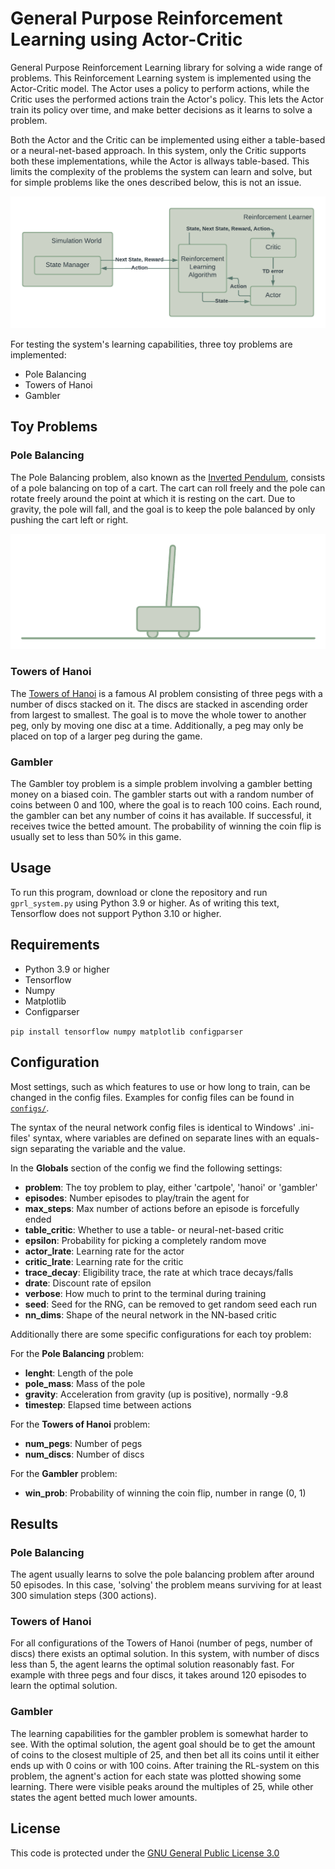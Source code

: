 # General Purpose Reinforcement Learning using Actor-Critic

General Purpose Reinforcement Learning library for solving a wide range of problems. This Reinforcement Learning system is implemented using the Actor-Critic model. The Actor uses a policy to perform actions, while the Critic uses the performed actions train the Actor's policy. This lets the Actor train its policy over time, and make better decisions as it learns to solve a problem.

Both the Actor and the Critic can be implemented using either a table-based or a neural-net-based approach. In this system, only the Critic supports both these implementations, while the Actor is allways table-based. This limits the complexity of the problems the system can learn and solve, but for simple problems like the ones described below, this is not an issue.

![Diagram describing the Actor-Critic RL system](diagrams/ac_diagram.png)

For testing the system's learning capabilities, three toy problems are implemented:

- Pole Balancing
- Towers of Hanoi
- Gambler

## Toy Problems

### Pole Balancing

The Pole Balancing problem, also known as the [Inverted Pendulum](https://en.wikipedia.org/wiki/Inverted_pendulum), consists of a pole balancing on top of a cart. The cart can roll freely and the pole can rotate freely around the point at which it is resting on the cart. Due to gravity, the pole will fall, and the goal is to keep the pole balanced by only pushing the cart left or right.

![Diagram describing the Actor-Critic RL system](diagrams/cartpole.png)

### Towers of Hanoi

The [Towers of Hanoi](https://en.wikipedia.org/wiki/Tower_of_Hanoi) is a famous AI problem consisting of three pegs with a number of discs stacked on it. The discs are stacked in ascending order from largest to smallest. The goal is to move the whole tower to another peg, only by moving one disc at a time. Additionally, a peg may only be placed on top of a larger peg during the game.

### Gambler

The Gambler toy problem is a simple problem involving a gambler betting money on a biased coin. The gambler starts out with a random number of coins between 0 and 100, where the goal is to reach 100 coins. Each round, the gambler can bet any number of coins it has available. If successful, it receives twice the betted amount. The probability of winning the coin flip is usually set to less than 50% in this game.

## Usage

To run this program, download or clone the repository and run `gprl_system.py` using Python 3.9 or higher. As of writing this text, Tensorflow does not support Python 3.10 or higher.

## Requirements

- Python 3.9 or higher
- Tensorflow
- Numpy
- Matplotlib
- Configparser

`pip install tensorflow numpy matplotlib configparser`

## Configuration

Most settings, such as which features to use or how long to train, can be changed in the config files. Examples for config files can be found in [`configs/`](configs/).

The syntax of the neural network config files is identical to Windows' .ini-files' syntax, where variables are defined on separate lines with an equals-sign separating the variable and the value.

In the __Globals__ section of the config we find the following settings:

- __problem__: The toy problem to play, either 'cartpole', 'hanoi' or 'gambler'
- __episodes__: Number episodes to play/train the agent for
- __max_steps__: Max number of actions before an episode is forcefully ended
- __table_critic__: Whether to use a table- or neural-net-based critic
- __epsilon__: Probability for picking a completely random move
- __actor_lrate__: Learning rate for the actor
- __critic_lrate__: Learning rate for the critic
- __trace_decay__: Eligibility trace, the rate at which trace decays/falls
- __drate__: Discount rate of epsilon
- __verbose__: How much to print to the terminal during training
- __seed__: Seed for the RNG, can be removed to get random seed each run
- __nn_dims__: Shape of the neural network in the NN-based critic

Additionally there are some specific configurations for each toy problem:

For the __Pole Balancing__ problem:

- __lenght__: Length of the pole
- __pole_mass__: Mass of the pole
- __gravity__: Acceleration from gravity (up is positive), normally -9.8
- __timestep__: Elapsed time between actions

For the __Towers of Hanoi__ problem:

- __num_pegs__: Number of pegs
- __num_discs__: Number of discs

For the __Gambler__ problem:

- __win_prob__: Probability of winning the coin flip, number in range (0, 1)

## Results

### Pole Balancing

The agent usually learns to solve the pole balancing problem after around 50 episodes. In this case, 'solving' the problem means surviving for at least 300 simulation steps (300 actions).

### Towers of Hanoi

For all configurations of the Towers of Hanoi (number of pegs, number of discs) there exists an optimal solution. In this system, with number of discs less than 5, the agent learns the optimal solution reasonably fast. For example with three pegs and four discs, it takes around 120 episodes to learn the optimal solution.

### Gambler

The learning capabilities for the gambler problem is somewhat harder to see. With the optimal solution, the agent goal should be to get the amount of coins to the closest multiple of 25, and then bet all its coins until it either ends up with 0 coins or with 100 coins. After training the RL-system on this problem, the agnent's action for each state was plotted showing some learning. There were visible peaks around the multiples of 25, while other states the agent betted much lower amounts.

## License

This code is protected under the [GNU General Public License 3.0](http://www.gnu.org/licenses/gpl-3.0.html)
